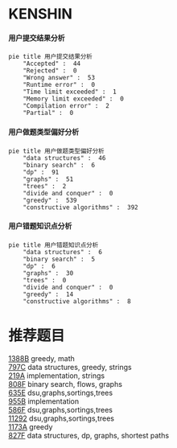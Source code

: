 # KENSHIN

<!-- tabs:start -->



#### **用户提交结果分析**

```mermaid
pie title 用户提交结果分析
    "Accepted" :  44
    "Rejected" :  0
    "Wrong answer" :  53
    "Runtime error" :  0
    "Time limit exceeded" :  1
    "Memory limit exceeded" :  0
    "Compilation error" :  2
    "Partial" :  0
```

#### **用户做题类型偏好分析**

```mermaid
pie title 用户做题类型偏好分析
    "data structures" :  46
    "binary search" :  6
    "dp" :  91
    "graphs" :  51
    "trees" :  2
    "divide and conquer" :  0
    "greedy" :  539
    "constructive algorithms" :  392
```
#### **用户错题知识点分析**

```mermaid
pie title 用户错题知识点分析
    "data structures" :  6
    "binary search" :  5
    "dp" :  6
    "graphs" :  30
    "trees" :  0
    "divide and conquer" :  0
    "greedy" :  14
    "constructive algorithms" :  8
```



<!-- tabs:end -->
# 推荐题目
[1388B](https://codeforces.com/contest/1388/problem/B)		greedy,
                        math		  
[797C](https://codeforces.com/contest/797/problem/C)		data structures,
                        greedy,
                        strings		  
[219A](https://codeforces.com/contest/219/problem/A)		implementation,
                        strings		  
[808F](https://codeforces.com/contest/808/problem/F)		binary search,
                        flows,
                        graphs		  
[635E](https://codeforces.com/contest/635/problem/E)		dsu,graphs,sortings,trees		  
[955B](https://codeforces.com/contest/955/problem/B)		implementation		  
[586F](https://codeforces.com/contest/586/problem/F)		dsu,graphs,sortings,trees		  
[11292](https://codeforces.com/contest/1129/problem/2)		dsu,graphs,sortings,trees		  
[1173A](https://codeforces.com/contest/1173/problem/A)		greedy		  
[827F](https://codeforces.com/contest/827/problem/F)		data structures,
                        dp,
                        graphs,
                        shortest paths		  
